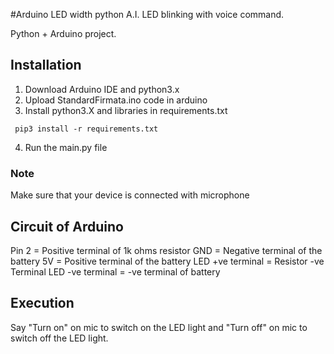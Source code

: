 #Arduino LED width python A.I.
LED blinking with voice command.

Python + Arduino project.
## Installation
1) Download Arduino IDE and python3.x
2) Upload StandardFirmata.ino code in arduino
3) Install python3.X and libraries in requirements.txt

``` pip3 install -r requirements.txt```

4) Run the main.py file
### Note
Make sure that your device is connected with microphone

## Circuit of Arduino

  Pin 2 = Positive terminal of 1k ohms resistor
  GND   = Negative terminal of the battery
  5V    = Positive terminal of the battery
  LED +ve terminal = Resistor -ve Terminal
  LED -ve terminal = -ve terminal of battery

## Execution
Say "Turn on" on mic to switch on the LED light and "Turn off" on mic to switch off the LED light.

